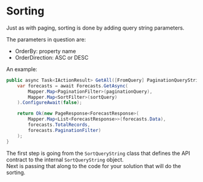 # Sorting

Just as with paging, sorting is done by adding query string parameters.  

The parameters in question are:

- OrderBy: property name
- OrderDirection: ASC or DESC

An example:

```c#
public async Task<IActionResult> GetAll([FromQuery] PaginationQueryString paginationQuery, [FromQuery] SortQueryString sortQuery) {
    var forecasts = await Forecasts.GetAsync(
        Mapper.Map<PaginationFilter>(paginationQuery),
        Mapper.Map<SortFilter>(sortQuery)
    ).ConfigureAwait(false);

    return Ok(new PageResponse<ForecastResponse>(
        Mapper.Map<List<ForecastResponse>>(forecasts.Data),
        forecasts.TotalRecords,
        forecasts.PaginationFilter)
    );
}
```

The first step is going from the `SortQueryString` class that defines the API contract to the internal `SortQueryString` object.  
Next is passing that along to the code for your solution that will do the sorting.